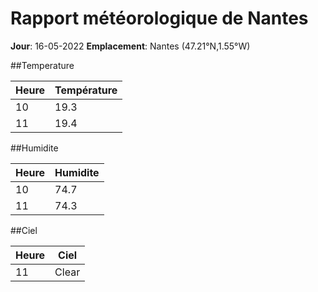 # Rapport météorologique de Nantes 

**Jour**: 16-05-2022 
**Emplacement**: Nantes (47.21°N,1.55°W)

##Temperature

| Heure | Température |
|----------|------------|
|  10      |  19.3      |
|  11      |  19.4      |

##Humidite

| Heure | Humidite |
|----------|------------|
|  10      |  74.7      |
|  11      |  74.3      |

##Ciel

| Heure | Ciel |
|----------|------------|
|  11      | Clear      |
